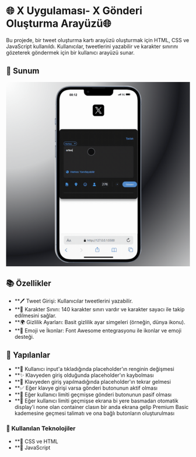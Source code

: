 # 🌐 X Uygulaması- X Gönderi Oluşturma Arayüzü🌐

Bu projede, bir tweet oluşturma kartı arayüzü oluşturmak için HTML, CSS ve JavaScript kullanıldı. 
Kullanıcılar, tweetlerini yazabilir ve karakter sınırını gözeterek göndermek için bir kullanıcı arayüzü sunar.

## 💼 Sunum
![](x.gif)




## 📚 Özellikler

- **🖊️ Tweet Girişi: Kullanıcılar tweetlerini yazabilir.
- **🔄 Karakter Sınırı: 140 karakter sınırı vardır ve karakter sayacı ile takip edilmesini sağlar.
- **🌍 Gizlilik Ayarları: Basit gizlilik ayar simgeleri (örneğin, dünya ikonu).
- **🎈 Emoji ve İkonlar: Font Awesome entegrasyonu ile ikonlar ve emoji desteği.


## 📝 Yapılanlar

- **🎨 Kullanıcı input'a tıkladığında placeholder'ın renginin değişmesi
- **✨ Klavyeden giriş olduğunda placeholder'ın kaybolması
- **🔄 Klavyeden giriş yapılmadığında placeholder'ın tekrar gelmesi
- **✅ Eğer klavye girişi varsa gönderi butonunun aktif olması
- **🚫 Eğer kullanıcı limiti geçmişse gönderi butonunun pasif olması
- **💎 Eğer kullanıcı limiti geçmişse ekrana bi yere basmadan otomatik 
    display'i none olan container clasın bir anda ekrana gelip Premium Basic kademesine 
     geçmesi talimatı ve ona bağlı butonların oluşturulması


### 🔧 Kullanılan Teknolojiler

- **🎨 CSS ve HTML
- **🧠 JavaScript



